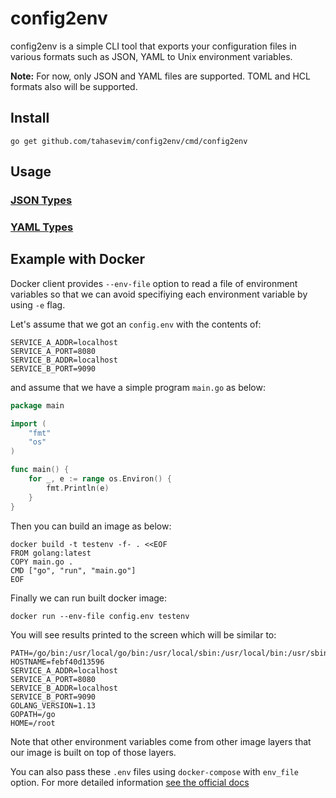 # config2env

config2env is a simple CLI tool that exports your configuration files in various formats such as JSON, YAML to Unix environment variables.

**Note:** For now, only JSON and YAML files are supported. 
TOML and HCL formats also will be supported.

## Install

`go get github.com/tahasevim/config2env/cmd/config2env`

## Usage

### [JSON Types](JSON.md)
### [YAML Types](YAML.md)

## Example with Docker

Docker client provides `--env-file` option to read a file of environment variables so that we can avoid specifiying each environment variable by using `-e` flag.

Let's assume that we got an `config.env` with the contents of: 
```
SERVICE_A_ADDR=localhost
SERVICE_A_PORT=8080
SERVICE_B_ADDR=localhost
SERVICE_B_PORT=9090
```

and assume that we have a simple program `main.go` as below:
```go
package main

import (
	"fmt"
	"os"
)

func main() {
	for _, e := range os.Environ() {
		fmt.Println(e)
	}
}
```

Then you can build an image as below:

```docker
docker build -t testenv -f- . <<EOF
FROM golang:latest
COPY main.go .
CMD ["go", "run", "main.go"]
EOF
```
Finally we can run built docker image:

```docker
docker run --env-file config.env testenv
```

You will see results printed to the screen which will be similar to:
```
PATH=/go/bin:/usr/local/go/bin:/usr/local/sbin:/usr/local/bin:/usr/sbin:/usr/bin:/sbin:/bin
HOSTNAME=febf40d13596
SERVICE_A_ADDR=localhost
SERVICE_A_PORT=8080
SERVICE_B_ADDR=localhost
SERVICE_B_PORT=9090
GOLANG_VERSION=1.13
GOPATH=/go
HOME=/root
```

Note that other environment variables come from other image layers that our image is built on top of those layers.

You can also pass these `.env` files using `docker-compose` with `env_file` option. For more detailed information [see the official docs](https://docs.docker.com/compose/environment-variables/)
